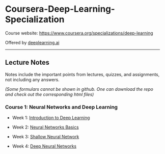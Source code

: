 # Coursera-Deep-Learning-Specialization

Course website: https://www.coursera.org/specializations/deep-learning

Offered by [deeplearning.ai](https://www.deeplearning.ai/)

---------------
## Lecture Notes 

Notes include the important points from lectures, quizzes, and assignments, not including any answers. 

*(Some formulars cannot be shown in github. One can download the repo and check out the corresponding html files)*

### Course 1: Neural Networks and Deep Learning

- Week 1: [Introduction to Deep Learning](https://github.com/JWang233/Coursera-Deep-Learning-Specialization/blob/master/Course1_Neural-Networks-and-Deep-Learning/Week1_Introduction/Notes.ipynb)

- Week 2: [Neural Networks Basics](https://github.com/JWang233/Coursera-Deep-Learning-Specialization/blob/master/Course1_Neural-Networks-and-Deep-Learning/Week2_Basics-of-Neural-Network-Programming/Notes.ipynb)

- Week 3: [Shallow Neural Network](https://github.com/JWang233/Coursera-Deep-Learning-Specialization/blob/master/Course1_Neural-Networks-and-Deep-Learning/Week3_One-Hidden-Layer-Neural-Network/Notes.ipynb)

- Week 4: [Deep Neural Networks](https://github.com/JWang233/Coursera-Deep-Learning-Specialization/blob/master/Course1_Neural-Networks-and-Deep-Learning/Week4_Deep-Neural-Networks/Notes.ipynb)



